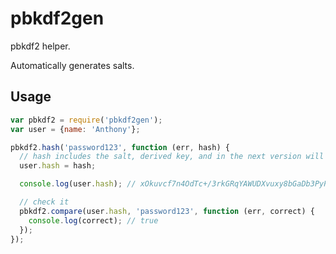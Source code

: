 pbkdf2gen
=========

pbkdf2 helper.

Automatically generates salts.

## Usage

```javascript
var pbkdf2 = require('pbkdf2gen');
var user = {name: 'Anthony'};

pbkdf2.hash('password123', function (err, hash) {
  // hash includes the salt, derived key, and in the next version will contain the number of iterations
  user.hash = hash;

  console.log(user.hash); // xOkuvcf7n4OdTc+/3rkGRqYAWUDXvuxy8bGaDb3PyPEBdVBVwEi2yw+fLHQW

  // check it
  pbkdf2.compare(user.hash, 'password123', function (err, correct) {
    console.log(correct); // true
  });
});
